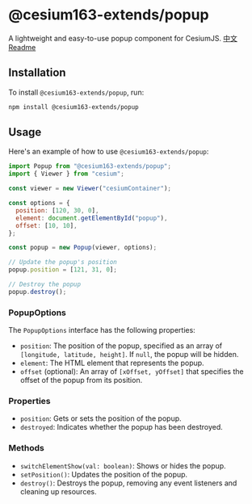 # @cesium163-extends/popup

A lightweight and easy-to-use popup component for CesiumJS.
[中文 Readme](./README_CN.md)

## Installation

To install `@cesium163-extends/popup`, run:

```bash
npm install @cesium163-extends/popup
```

## Usage

Here's an example of how to use `@cesium163-extends/popup`:

```javascript
import Popup from "@cesium163-extends/popup";
import { Viewer } from "cesium";

const viewer = new Viewer("cesiumContainer");

const options = {
  position: [120, 30, 0],
  element: document.getElementById("popup"),
  offset: [10, 10],
};

const popup = new Popup(viewer, options);

// Update the popup's position
popup.position = [121, 31, 0];

// Destroy the popup
popup.destroy();
```

### PopupOptions

The `PopupOptions` interface has the following properties:

- `position`: The position of the popup, specified as an array of `[longitude, latitude, height]`. If `null`, the popup will be hidden.
- `element`: The HTML element that represents the popup.
- `offset` (optional): An array of `[xOffset, yOffset]` that specifies the offset of the popup from its position.

### Properties

- `position`: Gets or sets the position of the popup.
- `destroyed`: Indicates whether the popup has been destroyed.

### Methods

- `switchElementShow(val: boolean)`: Shows or hides the popup.
- `setPosition()`: Updates the position of the popup.
- `destroy()`: Destroys the popup, removing any event listeners and cleaning up resources.
